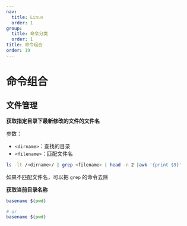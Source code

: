 ```yaml
---
nav:
  title: Linux
  order: 1
group:
  title: 命令分类
  order: 1
title: 命令组合
order: 19
---
```


# 命令组合

## 文件管理

**获取指定目录下最新修改的文件的文件名**

参数：

- `<dirname>`：查找的目录
- `<filename>`：匹配文件名

```bash
ls -lt /<dirname>/ | grep <filename> | head -n 2 |awk '{print $9}'
```

如果不匹配文件名，可以把 `grep` 的命令去除

**获取当前目录名称**

```bash
basename $(pwd)

# or
basename $(pwd)
```
